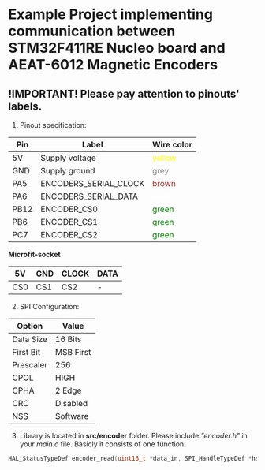 # Example Project implementing communication between STM32F411RE Nucleo board and  AEAT-6012 Magnetic Encoders

## !IMPORTANT! Please pay attention to pinouts' labels.

1. Pinout specification:


Pin  | Label          | Wire color
---  | --- 						| ---
5V	 | Supply voltage  			|  <span style="color:yellow;">yellow</span>
GND  | Supply ground	  		|  <span style="color:grey;">grey</span>
PA5  | ENCODERS_SERIAL_CLOCK	|  <span style="color:brown;">brown</span>
PA6  | ENCODERS_SERIAL_DATA		|  <span style="color:white;">white</span>
PB12 | ENCODER_CS0				|  <span style="color:green;">green</span>
PB6  | ENCODER_CS1				|  <span style="color:green;">green</span>
PC7  | ENCODER_CS2				|  <span style="color:green;">green</span>


**Microfit-socket**

5V  | GND | CLOCK | DATA
--- | --- | ---   | ---
CS0 | CS1 | CS2   | -


2. SPI Configuration:

Option | Value
--- 		| --- 
Data Size 	| 16 Bits
First Bit 	| MSB First
Prescaler	| 256
CPOL		| HIGH
CPHA		| 2 Edge
CRC 		|Disabled
NSS 		|Software

3. Library is located in **src/encoder** folder. Please include *"encoder.h"*  in your *main.c* file. Basicly it consists of one function:

```C
HAL_StatusTypeDef encoder_read(uint16_t *data_in, SPI_HandleTypeDef *hspi1,int cs)
```
